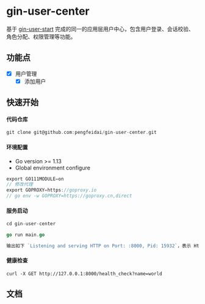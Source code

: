 # gin-user-center

基于 [gin-user-start](https://github.com/pengfeidai/gin-user-start) 完成的同一的应用层用户中心，包含用户登录、会话校验、角色分配、权限管理等功能。

## 功能点
- [x] 用户管理
  - [x] 添加用户

## 快速开始

#### 代码仓库

```go
git clone git@github.com:pengfeidai/gin-user-center.git
```

#### 环境配置

- Go version >= 1.13
- Global environment configure

```go
export GO111MODULE=on
// 修改代理
export GOPROXY=https://goproxy.io
// go env -w GOPROXY=https://goproxy.cn,direct 
```

#### 服务启动

```go
cd gin-user-center

go run main.go

输出如下 `Listening and serving HTTP on Port: :8000, Pid: 15932`，表示 Http Server 启动成功。
```

#### 健康检查

```
curl -X GET http://127.0.0.1:8000/health_check?name=world
```

## 文档